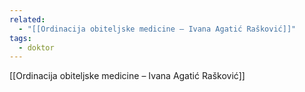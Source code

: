 ```yaml
---
related:
  - "[[Ordinacija obiteljske medicine – Ivana Agatić Rašković]]"
tags:
  - doktor
---
```

[[Ordinacija obiteljske medicine – Ivana Agatić Rašković]]
